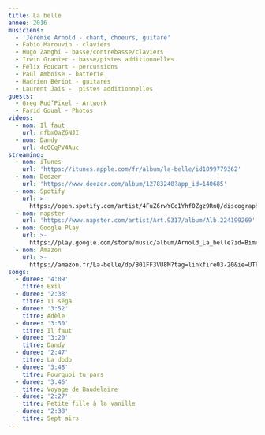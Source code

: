 ```yaml
---
title: La belle
annee: 2016
musiciens:
  - 'Jérémie Arnold - chant, choeurs, guitare'
  - Fabio Marouvin - claviers
  - Hugo Zanghi - basse/contrebasse/claviers
  - Irwin Granier - basse/pistes additionnelles
  - Félix Foucart - percussions
  - Paul Amboise - batterie
  - Hadrien Bériot - guitares
  - Laurent Jais -  pistes additionnelles
guests:
  - Greg Rud’Pixel - Artwork
  - Farid Goual - Photos
videos:
  - nom: Il faut
    url: nfbmOaZ6NJI
  - nom: Dandy
    url: 4cOCqPV4Auc
streaming:
  - nom: iTunes
    url: 'https://itunes.apple.com/fr/album/la-belle/id1099779362'
  - nom: Deezer
    url: 'https://www.deezer.com/album/12783240?app_id=140685'
  - nom: Spotify
    url: >-
      https://open.spotify.com/artist/4FuZ6rwYCc1Yhf0Zgz9RnQ/discography/all?pageUri=spotify:album:0ZkyduWZRH0EgeBmWuSaU9
  - nom: napster
    url: 'https://www.napster.com/artist/Art.9317/album/Alb.224199269'
  - nom: Google Play
    url: >-
      https://play.google.com/store/music/album/Arnold_La_belle?id=Bimxadnfwas44tosmlsnhdfuhbi&PCamRefID=LFV_8ae71c3b908160f307a6db30341e42af
  - nom: Amazon
    url: >-
      https://amazon.fr/La-belle/dp/B01FF3VU8M?tag=linkfire03-20&ie=UTF8&linkCode=as2&ascsubtag=8ae71c3b908160f307a6db30341e42af
songs:
  - duree: '4:09'
    titre: Exil
  - duree: '2:38'
    titre: Ti séga
  - duree: '3:52'
    titre: Adèle
  - duree: '3:50'
    titre: Il faut
  - duree: '3:20'
    titre: Dandy
  - duree: '2:47'
    titre: La dodo
  - duree: '3:48'
    titre: Pourquoi tu pars
  - duree: '3:46'
    titre: Voyage de Baudelaire
  - duree: '2:27'
    titre: Petite fille à la vanille
  - duree: '2:38'
    titre: Sept airs
---
```


